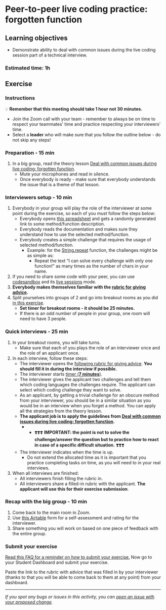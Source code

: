 # Peer-to-peer live coding practice: forgotten function

## Learning objectives

- Demonstrate ability to deal with common issues during the live coding session part of a technical interview.

### Estimated time: 1h

## Exercise

### Instructions

💡 **Remember that this meeting should take 1 hour not 30 minutes.**
- Join the Zoom call with your team - remember to always be on time to respect your teammates’ time and practice respecting your interviewers’ time.
- Select a **leader** who will make sure that you follow the outline below - do not skip any steps!


### Preparation - 15 min

1. In a big group, read the theory lesson [Deal with common issues during live coding: forgotten function](https://github.com/microverseinc/curriculum-professional-skills/blob/main/job-search/peer-interview-practice/forgotten_function_lesson.md).
    - Mute your microphones and read in silence.
    - Once everybody is ready - make sure that everybody understands the issue that is a theme of that lesson.

### Interviewers setup - 10 min

1. Everybody in your group will play the role of the interviewer at some point during the exercise, so each of you must follow the steps below:
    - Everybody opens [this spreadsheet](https://docs.google.com/spreadsheets/d/1HkUyBZdcpGz_aEUa8W_rtNhS739jly8HY6sXVPPSAro/edit#gid=1813173909) and gets a randomly generated link to some method/function description.
    - Everybody reads the documentation and makes sure they understand how to use the selected method/function.
    - Everybody creates a simple challenge that requires the usage of selected method/function.
        - Example: for the [String.repeat](https://developer.mozilla.org/en-US/docs/Web/JavaScript/Reference/Global_Objects/String/repeat) function, the challenges might be as simple as:
            - Repeat the text “I can solve every challenge with only one function!” as many times as the number of chars in your name.
2. If you need to share some code with your peer, you can use [codesandbox](https://codesandbox.io/signin) and its [live sessions](https://codesandbox.io/docs/live) mode.
3. **Everybody makes themselves familiar with the [rubric for giving advice](https://docs.google.com/document/d/1ILBaV5vpVC1FKsyCVA5iwDPFeh0fNlKh9eOS7g_2yzE/edit#).**
4. Split yourselves into groups of 2 and go into breakout rooms as you did [in this exercise](https://github.com/microverseinc/curriculum-professional-skills/blob/main/job-search/job-searching-morning-session-using-breakout-rooms-for-interview-practice.md#what-are-breakout-rooms).
    - **Set timer for breakout rooms - it should be 25 minutes.**
    - If there is an odd number of people in your group, one room will need to have 3 people.

    
### Quick interviews - 25 min

1. In your breakout rooms, you will take turns.
    - Make sure that each of you plays the role of an interviewer once and the role of an applicant once.
2. In each interview, follow these steps:
    - The interviewer opens the [following rubric for giving advice](https://docs.google.com/document/d/1ILBaV5vpVC1FKsyCVA5iwDPFeh0fNlKh9eOS7g_2yzE/edit#). **You should fill it in during the interview if possible.**
    - The interviewer starts [timer (**7 minutes**)](https://vclock.com/timer/#countdown=00:07:00&enabled=0&seconds=420&title=Peer+interviews+practice&sound=xylophone&loop=1).
     - The interviewer gives the applicant two challenges and tell them which coding languages the challenges require. The applicant can select which coding challenge they want to solve.
    - As an applicant, by getting a trivial challenge for an obscure method from your interviewer, you should be in a similar situation as you would be in an interview when you forget a method. You can apply all the strategies from the theory lesson.
    - **The applicant job is to apply the guidelines from [Deal with common issues during live coding: forgotten function](https://github.com/microverseinc/curriculum-professional-skills/blob/main/job-search/peer-interview-practice/forgotten_function_lesson.md).**
        - - ❣️❣️❣️ **IMPORTANT: the point is not to solve the challenge/answer the question but to practice how to react in case of a specific difficult situation.** ❣️❣️❣️ 
    - The interviewer indicates when the time is up.
        - Do not extend the allocated time as it is important that you practice completing tasks on time, as you will need to in your real interviews.
3. When all interviews are finished:
     - All interviewers finish filling the rubric in.
     - All interviewers share a filled-in rubric with the applicant. **The applicant will use this for their exercise submission**.
    
### Recap with the big group - 10 min

1. Come back to the main room in Zoom.
2. Use [this Airtable](https://airtable.com/shrclyLFtL6b5fMdT) form for a self-assessment and rating for the interviewer.
3. Share something you will work on based on one piece of feedback with the entire group.
    

### Submit your exercise

[Read this FAQ for a reminder on how to submit your exercise.](https://microverse.zendesk.com/hc/en-us/articles/360061344234)
Now go to your Student Dashboard and submit your exercise.

Paste the link to the rubric with advice that was filled in by your interviewer (thanks to that you will be able to come back to them at any point) from your dashboard.

---

*If you spot any bugs or issues in this activity, you can [open an issue with your proposed change](https://github.com/microverseinc/curriculum-transversal-skills/blob/main/git-github/articles/open_issue.md).*
